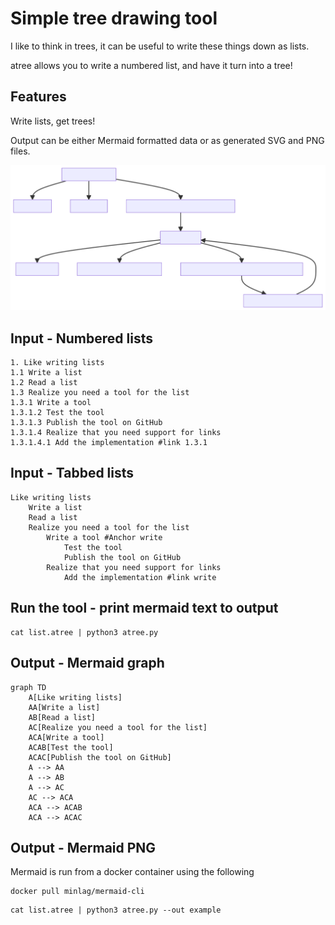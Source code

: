 # Simple tree drawing tool
I like to think in trees, it can be useful to write these things down as lists.

atree allows you to write a numbered list, and have it turn into a tree!

## Features
Write lists, get trees!

Output can be either Mermaid formatted data or as generated SVG and PNG files.

![Tree Diagram of the list](examples/example.svg)

## Input - Numbered lists
```
1. Like writing lists
1.1 Write a list
1.2 Read a list
1.3 Realize you need a tool for the list
1.3.1 Write a tool
1.3.1.2 Test the tool
1.3.1.3 Publish the tool on GitHub
1.3.1.4 Realize that you need support for links
1.3.1.4.1 Add the implementation #link 1.3.1
```

## Input - Tabbed lists
```
Like writing lists
    Write a list
    Read a list
    Realize you need a tool for the list
        Write a tool #Anchor write
            Test the tool
            Publish the tool on GitHub
        Realize that you need support for links
            Add the implementation #link write
```

## Run the tool - print mermaid text to output
```
cat list.atree | python3 atree.py
```

## Output - Mermaid graph
```{mermaid}
graph TD
    A[Like writing lists]
    AA[Write a list]
    AB[Read a list]
    AC[Realize you need a tool for the list]
    ACA[Write a tool]
    ACAB[Test the tool]
    ACAC[Publish the tool on GitHub]
    A --> AA
    A --> AB
    A --> AC
    AC --> ACA
    ACA --> ACAB
    ACA --> ACAC
```

## Output - Mermaid PNG
Mermaid is run from a docker container using the following
```
docker pull minlag/mermaid-cli
```
```
cat list.atree | python3 atree.py --out example
```
